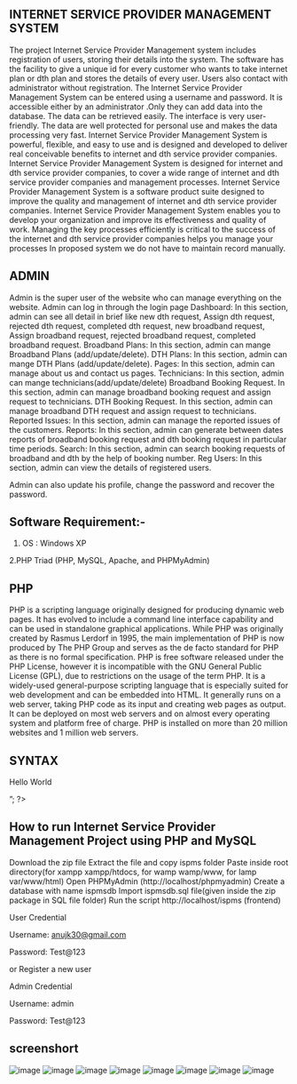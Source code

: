    ## INTERNET SERVICE PROVIDER MANAGEMENT SYSTEM
   
The project Internet Service Provider Management system includes registration of 
users, storing their details into the system. The software has the facility to give a 
unique id for every customer who wants to take internet plan or dth plan and stores 
the details of every user. Users also contact with administrator without registration. 
The Internet Service Provider Management System can be entered using a username 
and password. It is accessible either by an administrator .Only they can add data into 
the database. The data can be retrieved easily. The interface is very user-friendly. 
The data are well protected for personal use and makes the data processing very 
fast. 
Internet Service Provider Management System is powerful, flexible, and easy to use 
and is designed and developed to deliver real conceivable benefits to internet and 
dth service provider companies. 
Internet Service Provider Management System is designed for internet and dth 
service provider companies, to cover a wide range of internet and dth service 
provider companies and management processes. Internet Service Provider 
Management System is a software product suite designed to improve the quality and 
management of internet and dth service provider companies. Internet Service 
Provider Management System enables you to develop your organization and improve 
its effectiveness and quality of work. Managing the key processes efficiently is critical 
to the success of the internet and dth service provider companies helps you manage 
your processes 
In proposed system we do not have to maintain record manually.

## ADMIN 
 
 Admin is the super user of the website who can manage everything on the 
website. Admin can log in through the login page 
 Dashboard: In this section, admin can see all detail in brief like new dth 
request, Assign dth request, rejected dth request, completed dth request, new 
broadband request, Assign broadband request, rejected broadband request, 
completed broadband request. 
 Broadband Plans: In this section, admin can mange Broadband Plans 
(add/update/delete). 
 DTH Plans: In this section, admin can mange DTH Plans (add/update/delete). 
 Pages: In this section, admin can manage about us and contact us pages. 
 Technicians: In this section, admin can mange technicians(add/update/delete) 
 Broadband Booking Request. In this section, admin can manage broadband 
booking request and assign request to technicians. 
 DTH Booking Request. In this section, admin can manage broadband DTH 
request and assign request to technicians. 
 Reported Issues: In this section, admin can manage the reported issues of the 
customers. 
 Reports: In this section, admin can generate between dates reports of 
broadband booking request and dth booking request in particular time 
periods. 
 Search: In this section, admin can search booking requests of broadband and 
dth by the help of booking number. 
 Reg Users: In this section, admin can view the details of registered users. 

 Admin can also update his profile, change the password and recover the 
password.  

## Software Requirement:- 
 
1. OS : Windows XP 
 
 
2.PHP Triad (PHP, MySQL, Apache, and PHPMyAdmin)

## PHP
		
PHP is a scripting language originally designed for producing dynamic web pages. It 
has evolved to include a command line interface capability and can be used in 
standalone graphical applications. While PHP was originally created by Rasmus 
Lerdorf in 1995, the main implementation of PHP is now produced by The PHP Group 
and serves as the de facto standard for PHP as there is no formal specification. PHP is 
free software released under the PHP License, however it is incompatible with the 
GNU General Public License (GPL), due to restrictions on the usage of the term PHP. 
It is a widely-used general-purpose scripting language that is especially suited for 
web development and can be embedded into HTML. It generally runs on a web 
server, taking PHP code as its input and creating web pages as output. It can be 
deployed on most web servers and on almost every operating system and platform 
free of charge. PHP is installed on more than 20 million websites and 1 million web 
servers.

## SYNTAX

<html> 
 
<head> 
 
<title>PHP Test</title> 
 
</head> 
 
<body> 
 
<?php  echo  “<p>  Hello  World  </p>”;  ?> 
 
</body></html>


## How to run Internet Service Provider Management Project using PHP and MySQL

Download the zip file
Extract the file and copy ispms folder
Paste inside root directory(for xampp xampp/htdocs, for wamp wamp/www, for lamp var/www/html)
Open PHPMyAdmin (http://localhost/phpmyadmin)
Create a database with name ispmsdb
Import ispmsdb.sql file(given inside the zip package in SQL file folder)
Run the script http://localhost/ispms  (frontend)



User Credential

Username: anujk30@gmail.com

Password: Test@123

or Register a new user



Admin Credential

Username: admin

Password: Test@123


## screenshort

![image](https://github.com/sandy170303/ispms1/assets/154214673/90e0395f-0ad8-4aab-822e-b8af99c4ccbe)
![image](https://github.com/sandy170303/ispms1/assets/154214673/105c61e6-622b-4e1f-8042-d246eef6f403)
![image](https://github.com/sandy170303/ispms1/assets/154214673/c489b3a5-b0f8-42aa-863a-ff181fbe677f)
![image](https://github.com/sandy170303/ispms1/assets/154214673/2549f390-51b7-482d-be6f-4a25878301d4)
![image](https://github.com/sandy170303/ispms1/assets/154214673/93d25689-9c47-4ac6-acdc-fa2a04b70319)
![image](https://github.com/sandy170303/ispms1/assets/154214673/67d143b1-7b81-46f4-8b02-8152e6851de8)
![image](https://github.com/sandy170303/ispms1/assets/154214673/62c454bf-8957-477b-a0ce-5dd4fcb5cd82)
![image](https://github.com/sandy170303/ispms1/assets/154214673/dd4c51f6-6eb2-4277-bd5c-8f19e0f15dc2)








